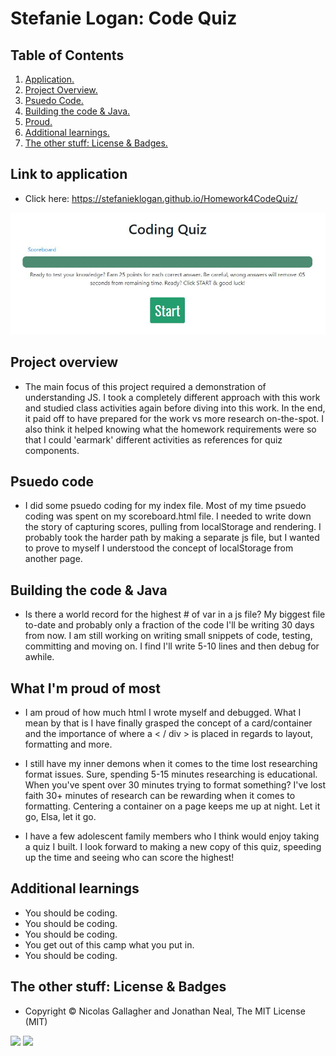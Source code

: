 # Stefanie Logan: Code Quiz

## Table of Contents
1. [ Application. ](#application)
2. [ Project Overview. ](#overview)
3. [ Psuedo Code. ](#psuedo)
4. [ Building the code & Java. ](#code)
5. [ Proud. ](#proud)
6. [ Additional learnings. ](#learnings)
7. [ The other stuff: License & Badges. ](#streetcred)


<a name="application"></a>
## Link to application

* Click here: https://stefanieklogan.github.io/Homework4CodeQuiz/

![Homepage image](https://github.com/stefanieklogan/Homework4CodeQuiz/blob/master/images/homepage.JPG)

<a name="overview"></a>
## Project overview

* The main focus of this project required a demonstration of understanding JS. I took a completely different approach with this work and studied class activities again before diving into this work. In the end, it paid off to have prepared for the work vs more research on-the-spot. I also think it helped knowing what the homework requirements were so that I could 'earmark' different activities as references for quiz components.

<a name="psuedo"></a>
## Psuedo code

* I did some psuedo coding for my index file. Most of my time psuedo coding was spent on my scoreboard.html file. I needed to write down the story of capturing scores, pulling from localStorage and rendering. I probably took the harder path by making a separate js file, but I wanted to prove to myself I understood the concept of localStorage from another page.

<a name="code"></a>
## Building the code & Java

* Is there a world record for the highest # of var in a js file? My biggest file to-date and probably only a fraction of the code I'll be writing 30 days from now. I am still working on writing small snippets of code, testing, committing and moving on. I find I'll write 5-10 lines and then debug for awhile.

<a name="proud"></a>
## What I'm proud of most

* I am proud of how much html I wrote myself and debugged. What I mean by that is I have finally grasped the concept of a card/container and the importance of where a < / div > is placed in regards to layout, formatting and more.  

* I still have my inner demons when it comes to the time lost researching format issues. Sure, spending 5-15 minutes researching is educational. When you've spent over 30 minutes trying to format something? I've lost faith 30+ minutes of research can be rewarding when it comes to formatting. Centering a container on a page keeps me up at night. Let it go, Elsa, let it go.

* I have a few adolescent family members who I think would enjoy taking a quiz I built. I look forward to making a new copy of this quiz, speeding up the time and seeing who can score the highest!

<a name="learnings"></a>
## Additional learnings

* You should be coding.
* You should be coding.
* You should be coding.
* You get out of this camp what you put in.
* You should be coding.


<a name="streetcred"></a>
## The other stuff: License & Badges

* Copyright © Nicolas Gallagher and Jonathan Neal, The MIT License (MIT)

<img src="https://img.shields.io/badge/html5%20-%23E34F26.svg?&style=for-the-badge&logo=html5&logoColor=white"/>

<img src="https://img.shields.io/badge/css3%20-%231572B6.svg?&style=for-the-badge&logo=css3&logoColor=white"/>
